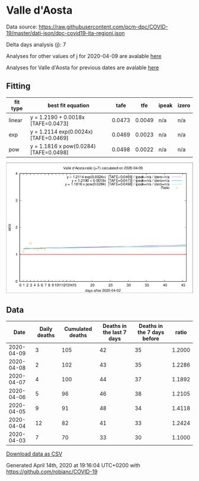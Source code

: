 # Valle d'Aosta

Data source: https://raw.githubusercontent.com/pcm-dpc/COVID-19/master/dati-json/dpc-covid19-ita-regioni.json

Delta days analysis (j): 7

Analyses for other values of j for 2020-04-09 are avalable [here](../2020-04-09/README.md)

Analyses for Valle d'Aosta for previous dates are avalable [here](../README.md)

## Fitting 
|fit type|best fit equation|tafe|tfe|ipeak|izero|
|-------|-----|--------|------|---|---|
|linear|y = 1.2190 + 0.0018x  [TAFE=0.0473]|0.0473|0.0049|n/a|n/a|
|exp|y = 1.2114 exp(0.0024x)  [TAFE=0.0469]|0.0469|0.0023|n/a|n/a|
|pow|y = 1.1816 x pow(0.0284)  [TAFE=0.0498]|0.0498|0.0022|n/a|n/a|

![Plot](COVID-19_valle_d'aosta_j7_2020-04-09.png)

## Data
|Date|Daily deaths|Cumulated deaths|Deaths in the last 7 days|Deaths in the 7 days before|ratio|
|----|----------|-----------|-------|--------------------|-----|
|2020-04-09|3|105|42|35|1.2000|
|2020-04-08|2|102|43|35|1.2286|
|2020-04-07|4|100|44|37|1.1892|
|2020-04-06|5|96|46|38|1.2105|
|2020-04-05|9|91|48|34|1.4118|
|2020-04-04|12|82|41|33|1.2424|
|2020-04-03|7|70|33|30|1.1000|

[Download data as CSV](COVID-19_valle_d'aosta_j7_2020-04-09.csv)

Generated April 14th, 2020 at 19:16:04 UTC+0200 with https://github.com/robianc/COVID-19
